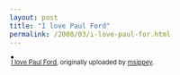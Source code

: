 ```yaml
---
layout: post
title: "I love Paul Ford"
permalink: /2008/03/i-love-paul-for.html
---
```


<p><style type="text/css">.flickr-photo { border: solid 2px #000000; }.flickr-yourcomment { }.flickr-frame { text-align: left; padding: 3px; }.flickr-caption { font-size: 0.8em; margin-top: 0px; }</style><div class="flickr-frame">	<a href="http://www.flickr.com/photos/msippey/2358947221/" title="photo sharing"><img src="https://farm3.static.flickr.com/2069/2358947221_0523570978.jpg" class="flickr-photo" alt="" /></a><br />	<span class="flickr-caption"><a href="http://www.flickr.com/photos/msippey/2358947221/">I love Paul Ford</a>, originally uploaded by <a href="http://www.flickr.com/people/msippey/">msippey</a>.</span></div>				<p class="flickr-yourcomment">	</p></p>


